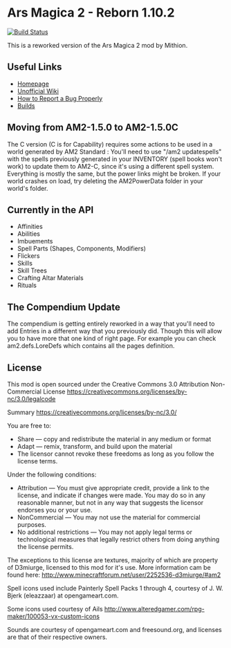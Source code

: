 Ars Magica 2 - Reborn 1.10.2
========
[![Build Status](https://travis-ci.org/Sqbika/ArsMagica2.svg?branch=1.12.2-Update)](https://travis-ci.org/Sqbika/ArsMagica2.svg?branch=1.12.2-Update)

This is a reworked version of the Ars Magica 2 mod by Mithion.

## Useful Links
* [Homepage](http://www.minecraftforum.net/forums/mapping-and-modding/minecraft-mods/1292222)
* [Unofficial Wiki](http://am2.wikia.com/wiki/Ars_Magica_2_Wiki)
* [How to Report a Bug Properly](http://pastebin.com/29r0Nhe0)
* [Builds](https://github.com/EdwinMindcraft/ArsMagica2/releases)

## Moving from AM2-1.5.0 to AM2-1.5.0C

The C version (C is for Capability) requires some actions to be used in a world generated by AM2 Standard :
You'll need to use "/am2 updatespells" with the spells previously generated in your INVENTORY (spell books won't work) to update them to AM2-C, since it's using a different spell system.
Everything is mostly the same, but the power links might be broken. If your world crashes on load, try deleting the AM2PowerData folder in your world's folder.

## Currently in the API

 * Affinities
 * Abilities
 * Imbuements
 * Spell Parts (Shapes, Components, Modifiers)
 * Flickers
 * Skills
 * Skill Trees
 * Crafting Altar Materials
 * Rituals
 
## The Compendium Update
The compendium is getting entirely reworked in a way that you'll need to add Entries in a different way that you previously did. Though this will allow you to have more that one kind of right page. For example you can check am2.defs.LoreDefs which contains all the pages definition.
 


## License
This mod is open sourced under the Creative Commons 3.0 Attribution Non-Commercial License
https://creativecommons.org/licenses/by-nc/3.0/legalcode

Summary
https://creativecommons.org/licenses/by-nc/3.0/

You are free to:
* Share — copy and redistribute the material in any medium or format
* Adapt — remix, transform, and build upon the material
* The licensor cannot revoke these freedoms as long as you follow the license terms.

Under the following conditions:
* Attribution — You must give appropriate credit, provide a link to the license, and indicate if changes were made. You may do so in any reasonable manner, but not in any way that suggests the licensor endorses you or your use.
* NonCommercial — You may not use the material for commercial purposes.
* No additional restrictions — You may not apply legal terms or technological measures that legally restrict others from doing anything the license permits.

The exceptions to this license are textures, majority of which are property of D3miurge, licensed to this mod for it's use.
More information cam be found here: http://www.minecraftforum.net/user/2252536-d3miurge/#am2

Spell icons used include Painterly Spell Packs 1 through 4, courtesy of J. W. Bjerk (eleazzaar) at opengameart.com.

Some icons used courtesy of Ails http://www.alteredgamer.com/rpg-maker/100053-vx-custom-icons

Sounds are courtesy of opengameart.com and freesound.org, and licenses are that of their respective owners.
